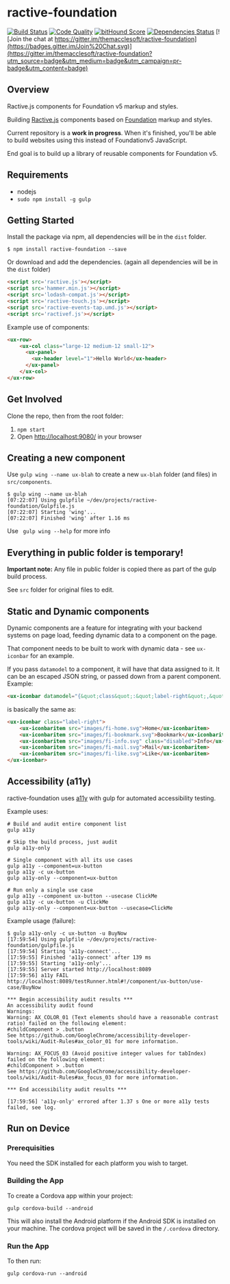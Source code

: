 # ractive-foundation
[![Build Status](https://travis-ci.org/ractive-foundation/ractive-foundation.svg?branch=master)](https://travis-ci.org/ractive-foundation/ractive-foundation)
[![Code Quality](https://www.codacy.com/project/badge/abe39910d64144fc9219964f3652dbda)](https://www.codacy.com/app/pv-shum/ractive-foundation)
[![bitHound Score](https://www.bithound.io/github/ractive-foundation/ractive-foundation/badges/score.svg)](https://www.bithound.io/github/ractive-foundation/ractive-foundation/master)
[![Dependencies Status](https://david-dm.org/tractive-foundatio/ractive-foundation.svg)](https://david-dm.org/ractive-foundation/ractive-foundation)
[![Join the chat at https://gitter.im/themacclesoft/ractive-foundation](https://badges.gitter.im/Join%20Chat.svg)](https://gitter.im/themacclesoft/ractive-foundation?utm_source=badge&utm_medium=badge&utm_campaign=pr-badge&utm_content=badge)

## Overview

Ractive.js components for Foundation v5 markup and styles.

Building [Ractive.js](http://www.ractivejs.org/) components based on [Foundation](http://foundation.zurb.com/docs/)  markup and styles.

Current repository is a __work in progress__. When it's finished, you'll be able to build websites using this instead of Foundationv5 JavaScript.

End goal is to build up a library of reusable components for Foundation v5.

## Requirements

* nodejs
* `sudo npm install -g gulp`

## Getting Started

Install the package via npm, all dependencies will be in the `dist` folder.

```shell
$ npm install ractive-foundation --save
```

Or download and add the dependencies. (again all dependencies will be in the `dist` folder)

```html
<script src='ractive.js'></script>
<script src='hammer.min.js'></script>
<script src='lodash-compat.js'></script>
<script src='ractive-touch.js'></script>
<script src='ractive-events-tap.umd.js'></script>
<script src='ractivef.js'></script>
```


Example use of components:
```html
<ux-row>
    <ux-col class="large-12 medium-12 small-12">
      <ux-panel>
        <ux-header level="1">Hello World</ux-header>
      </ux-panel>
    </ux-col>
</ux-row>
```

## Get Involved

Clone the repo, then from the root folder:

1. `npm start`
1. Open [http://localhost:9080/](http://localhost:9080/) in your browser

## Creating a new component

Use `gulp wing --name ux-blah` to create a new `ux-blah` folder (and files) in `src/components`.

```
$ gulp wing --name ux-blah
[07:22:07] Using gulpfile ~/dev/projects/ractive-foundation/Gulpfile.js
[07:22:07] Starting 'wing'...
[07:22:07] Finished 'wing' after 1.16 ms
```

Use ``` gulp wing --help``` for more info

## Everything in public folder is temporary!

**Important note:** Any file in public folder is copied there as part of the gulp build process.

See `src` folder for original files to edit.

## Static and Dynamic components

Dynamic components are a feature for integrating with your backend systems on page load, feeding dynamic data to a component on the page.

That component needs to be built to work with dynamic data - see `ux-iconbar` for an example.

If you pass `datamodel` to a component, it will have that data assigned to it. It can be an escaped JSON string, or passed down from a parent component. Example:

```html
<ux-iconbar datamodel="{&quot;class&quot;:&quot;label-right&quot;,&quot;items&quot;:[{&quot;href&quot;:&quot;/&quot;,&quot;src&quot;:&quot;images/fi-home.svg&quot;,&quot;label&quot;:&quot;Home&quot;},{&quot;href&quot;:&quot;/path/to/blah&quot;,&quot;src&quot;:&quot;images/fi-bookmark.svg&quot;,&quot;label&quot;:&quot;Bookmark&quot;},{&quot;src&quot;:&quot;images/fi-info.svg&quot;,&quot;label&quot;:&quot;Info&quot;,&quot;class&quot;:&quot;disabled&quot;},{&quot;src&quot;:&quot;images/fi-mail.svg&quot;,&quot;label&quot;:&quot;Mail&quot;},{&quot;src&quot;:&quot;images/fi-like.svg&quot;,&quot;label&quot;:&quot;Like&quot;}]}"></ux-iconbar>
```

is basically the same as:

```html
<ux-iconbar class="label-right">
    <ux-iconbaritem src="images/fi-home.svg">Home</ux-iconbaritem>
    <ux-iconbaritem src="images/fi-bookmark.svg">Bookmark</ux-iconbaritem>
    <ux-iconbaritem src="images/fi-info.svg" class="disabled">Info</ux-iconbaritem>
    <ux-iconbaritem src="images/fi-mail.svg">Mail</ux-iconbaritem>
    <ux-iconbaritem src="images/fi-like.svg">Like</ux-iconbaritem>
</ux-iconbar>
```

## Accessibility (a11y)

ractive-foundation uses [a11y](http://addyosmani.github.io/a11y/) with gulp for automated accessibility testing.

Example uses:

```
# Build and audit entire component list
gulp a11y

# Skip the build process, just audit
gulp a11y-only

# Single component with all its use cases
gulp a11y --component=ux-button
gulp a11y -c ux-button
gulp a11y-only --component=ux-button

# Run only a single use case
gulp a11y --component ux-button --usecase ClickMe
gulp a11y -c ux-button -u ClickMe
gulp a11y-only --component=ux-button --usecase=ClickMe
```

Example usage (failure):

```
$ gulp a11y-only -c ux-button -u BuyNow
[17:59:54] Using gulpfile ~/dev/projects/ractive-foundation/gulpfile.js
[17:59:54] Starting 'a11y-connect'...
[17:59:55] Finished 'a11y-connect' after 139 ms
[17:59:55] Starting 'a11y-only'...
[17:59:55] Server started http://localhost:8089
[17:59:56] a11y FAIL http://localhost:8089/testRunner.html#!/component/ux-button/use-case/BuyNow

*** Begin accessibility audit results ***
An accessibility audit found
Warnings:
Warning: AX_COLOR_01 (Text elements should have a reasonable contrast ratio) failed on the following element:
#childComponent > .button
See https://github.com/GoogleChrome/accessibility-developer-tools/wiki/Audit-Rules#ax_color_01 for more information.

Warning: AX_FOCUS_03 (Avoid positive integer values for tabIndex) failed on the following element:
#childComponent > .button
See https://github.com/GoogleChrome/accessibility-developer-tools/wiki/Audit-Rules#ax_focus_03 for more information.

*** End accessibility audit results ***

[17:59:56] 'a11y-only' errored after 1.37 s One or more a11y tests failed, see log.
```

## Run on Device

### Prerequisities

You need the SDK installed for each platform you wish to target.

### Building the App

To create a Cordova app within your project:

`gulp cordova-build --android`

This will also install the Android platform if the Android SDK is installed on your machine.
The cordova project will be saved in the `/.cordova` directory.

### Run the App

To then run:

`gulp cordova-run --android`
